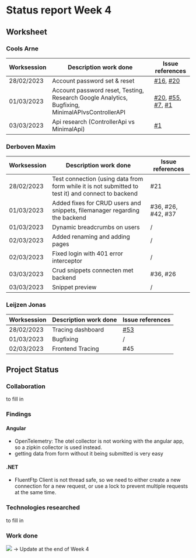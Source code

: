# Status report Week 4
## Worksheet 
### Cools Arne
| Worksession | Description work done | Issue references |
|---|---|---|
| 28/02/2023 | Account password set & reset | [#16](https://gitlab.com/kdg-ti/the-lab/teams-22-23/team7/neobyte-cms-backend/-/issues/16), [#20](https://gitlab.com/kdg-ti/the-lab/teams-22-23/team7/neobyte-cms-backend/-/issues/20) |
| 01/03/2023 | Account password reset, Testing, Research Google Analytics, Bugfixing, MinimalAPIvsControllerAPI | [#20](https://gitlab.com/kdg-ti/the-lab/teams-22-23/team7/neobyte-cms-backend/-/issues/20), [#55](https://gitlab.com/kdg-ti/the-lab/teams-22-23/team7/neobyte-cms-backend/-/issues/55), [#7](https://gitlab.com/kdg-ti/the-lab/teams-22-23/team7/neobyte-cms-backend/-/issues/7), [#1](https://gitlab.com/kdg-ti/the-lab/teams-22-23/team7/research/-/issues/1) |
| 03/03/2023 | Api research (ControllerApi vs MinimalApi) | [#1](https://gitlab.com/kdg-ti/the-lab/teams-22-23/team7/research/-/issues/1) |
### Derboven Maxim
| Worksession | Description work done | Issue references |
|---|---|---|
| 28/02/2023 | Test connection (using data from form while it is not submitted to test it) and connect to backend | #21 |
| 01/03/2023 | Added fixes for CRUD users and snippets, filemanager regarding the backend | #36, #26, #42, #37 |
| 01/03/2023 | Dynamic breadcrumbs on users | / |
| 02/03/2023 | Added renaming and adding pages | / |
| 02/03/2023 | Fixed login with 401 error interceptor | / |
| 03/03/2023 | Crud snippets connecten met backend | #36, #26 |
| 03/03/2023 | Snippet preview | / |
### Leijzen Jonas
| Worksession | Description work done | Issue references                                                                           |
|-------------|-----------------------|--------------------------------------------------------------------------------------------|
| 28/02/2023  | Tracing dashboard     | [#53](https://gitlab.com/kdg-ti/the-lab/teams-22-23/team7/neobyte-cms-backend/-/issues/53) |
| 01/03/2023  | Bugfixing             | /                                                                                          |
| 02/03/2023  | Frontend Tracing      | #45                                                                                        |
## Project Status
### Collaboration
to fill in
### Findings
#### Angular
- OpenTelemetry: The otel collector is not working with the angular app, so a zipkin collector is used instead.
- getting data from form without it being submitted is very easy
#### .NET
- FluentFtp Client is not thread safe, so we need to either create a new connection for a new request, or use a lock to prevent multiple requests at the same time.
### Technologies researched
to fill in
### Work done
![](https://geps.dev/progress/69) -> Update at the end of Week 4
